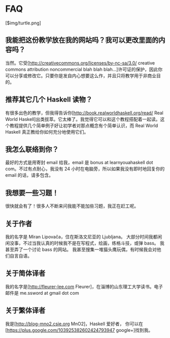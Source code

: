 # FAQ
[$img/turtle.png]

## 我能把这份教学放在我的网站吗？我可以更改里面的内容吗？
当然。它受[http://creativecommons.org/licenses/by-nc-sa/3.0/ creative commons attribution noncommercial blah blah blah...]许可证的保护，因此你可以分享或修改它。只要你是发自内心想要这么作，并且只将教学用于非商业目的。

## 推荐其它几个 Haskell 读物？
有很多出色的教学，但我得告诉你[http://book.realworldhaskell.org/read/ Real World Haskell]出类拔萃。它太棒了。我觉得它可以和这个教程搭配着一起读。这个教程提供几个简单例子好让初学者对那点概念有个简单认识，而 Real World Haskell 真正教给你如何充分地使用它们。

## 我怎么联络到你？
最好的方式是用寄封 email 给我，email 是 bonus at learnyouahaskell dot com。不过有点耐心，我没有 24 小时在电脑旁，所以如果我没有即时地回复你的 email 的话，请多包含。

## 我想要一些习题！
很快就会有了！很多人不断来问我能不能加些习题，我正在赶工呢。

## 关于作者
我的名字是 Miran Lipovača，住在斯洛文尼亚的 Ljubljana。
大部分时间我都闲闲没事，不过当我认真的时候我不是在写程式，绘画，练格斗技，或弹 bass。
我甚至弄了一个讨论 bass 的网站。
我甚至搜集一堆猫头鹰玩偶，有时候我会对他们自言自语。

## 关于简体译者
我的名字是[http://fleurer-lee.com Fleurer]，在淄博的山东理工大学读书。电子邮件是 me.ssword at gmail dot com

## 关于繁体译者
我是[http://blog-mno2.csie.org MnO2]，Haskell 爱好者，
你可以在[https://plus.google.com/103925382602424793947 google+]找到我。

